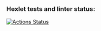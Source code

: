 ### Hexlet tests and linter status:
[![Actions Status](https://github.com/vsorrokin/layout-designer-project-lvl1/workflows/hexlet-check/badge.svg)](https://github.com/vsorrokin/layout-designer-project-lvl1/actions)